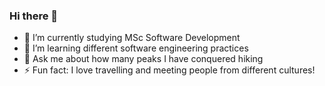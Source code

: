 ### Hi there 👋

- 🔭 I’m currently studying MSc Software Development
- 🌱 I’m learning different software engineering practices
- 💬 Ask me about how many peaks I have conquered hiking
- ⚡ Fun fact: I love travelling and meeting people from different cultures!

<!--
**martina-2023/martina-2023** is a ✨ _special_ ✨ repository because its `README.md` (this file) appears on your GitHub profile.

Here are some ideas to get you started:

- 🔭 I’m currently working on ...
- 🌱 I’m currently learning ...
- 👯 I’m looking to collaborate on ...
- 🤔 I’m looking for help with ...
- 💬 Ask me about ...
- 📫 How to reach me: ...
- 😄 Pronouns: ...
- ⚡ Fun fact: ...
-->
